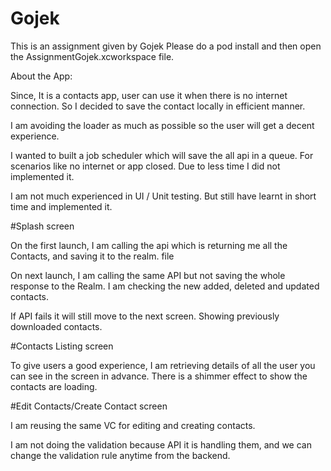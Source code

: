 # Gojek

This is an assignment given by Gojek
Please do a pod install and then open the AssignmentGojek.xcworkspace file.

About the App:

Since, It is a contacts app, user can use it when there is no internet connection. So I decided to save the contact locally in efficient manner. 

I am avoiding the loader as much as possible so the user will get a decent experience.

I wanted to built a job scheduler which will save the all api in a queue. For scenarios like no internet or app closed.  Due to less time I did not implemented it.

I am not much experienced in UI / Unit testing. But still have learnt in short time and implemented it.



#Splash screen

On the first launch, I am calling the api which is returning me all the Contacts, and saving it to the realm. file

On next launch, I am calling the same API but not saving the whole response to the Realm. I am checking the new added, deleted and  updated contacts.

If API fails it will still move to the next screen. Showing previously downloaded contacts.


#Contacts Listing screen


To give users a good experience, I am retrieving details of all the user you can see in the screen in advance. There is a shimmer effect to show the contacts are loading.


#Edit Contacts/Create Contact screen

I am reusing the same VC for editing and creating contacts.

I am not doing the validation because API it is handling them, and we can change the validation rule anytime from the backend.

